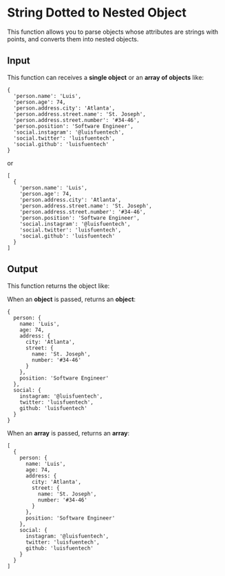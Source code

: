# String Dotted to Nested Object

This function allows you to parse objects whose attributes are strings with points, and converts them into nested objects.

## Input
This function can receives a **single object** or an **array of objects** like:

```
{
  'person.name': 'Luis',
  'person.age': 74,
  'person.address.city': 'Atlanta',
  'person.address.street.name': 'St. Joseph',
  'person.address.street.number': '#34-46',
  'person.position': 'Software Engineer',
  'social.instagram': '@luisfuentech',
  'social.twitter': 'luisfuentech',
  'social.github': 'luisfuentech'
}
```
or

```
[ 
  {
    'person.name': 'Luis',
    'person.age': 74,
    'person.address.city': 'Atlanta',
    'person.address.street.name': 'St. Joseph',
    'person.address.street.number': '#34-46',
    'person.position': 'Software Engineer',
    'social.instagram': '@luisfuentech',
    'social.twitter': 'luisfuentech',
    'social.github': 'luisfuentech'
  }
]
```

## Output
This function returns the object like:

When an **object** is passed, returns an **object**:
```
{
  person: {
    name: 'Luis',
    age: 74,
    address: {
      city: 'Atlanta',
      street: {
        name: 'St. Joseph',
        number: '#34-46'
      }
    },
    position: 'Software Engineer'
  },
  social: {
    instagram: '@luisfuentech',
    twitter: 'luisfuentech',
    github: 'luisfuentech'
  }
}
```

When an **array** is passed, returns an **array**:
```
[
  {
    person: {
      name: 'Luis',
      age: 74,
      address: {
        city: 'Atlanta',
        street: {
          name: 'St. Joseph',
          number: '#34-46'
        }
      },
      position: 'Software Engineer'
    },
    social: {
      instagram: '@luisfuentech',
      twitter: 'luisfuentech',
      github: 'luisfuentech'
    }
  }
]
```
